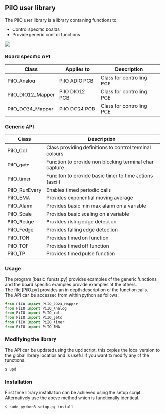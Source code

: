 ## PiIO user library

The PiIO user library is a library containing functions to:

* Control specific boards
* Provide generic control functions 

![](https://github.com/lawsonkeith/PiIO/raw/master/images/framework.PNG)

### Board specific API

| Class | Applies to | Description |
| --- | --- | --- |
| PiIO_Analog | PiIO ADIO PCB | Class for controlling PCB |
| PiIO_DIO12_Mapper | PiIO DIO12 PCB | Class for controlling PCB |
| PiIO_DO24_Mapper | PiIO DO24 PCB | Class for controlling PCB |


### Generic API

| Class | Description |
| --- | --- |
| PiIO_Col | Class providing definitions to control terminal colours |
| PiIO_getc | Function to provide non blocking terminal char capture |
| PiIO_timer | Funciton to provide basic timer to time actions (ascii) |
| PiIO_RunEvery | Enables timed periodic calls |
| PiIO_EMA | Provides exponential moving average |
| PiIO_Alarm | Provides basic min max alarm on a variable |
| PiIO_Scale | Provides basic scaling on a variable |
| PiIO_Redge | Provides rising edge detection |
| PiIO_Fedge | Provides falling edge detection |
| PiIO_TON | Provides timed on function |
| PiIO_TOF | Provides timed off function |
| PiIO_TP | Provides timed pulse function |


### Usage

The program [basic_functs.py] provides examples of the generic functions and the board specific examples provide examples of the others.  
The file [PiIO.py] provides an in depth description of the function calls.  
The API can be accessed from within python as follows:

```python
from PiIO import PiIO_DO24_Mapper
from PiIO import PiIO_Analog
from PiIO import PiIO_col
from PiIO import PiIO_getc
from PiIO import PiIO_timer
from PiIO import PiIO_EMA
```

### Modifying the library

The API can be updated using the upd script, this copies the local version to the global library location and is useful if you want to modify any of the functions.

```
$ upd

```


### Installation

First time library installation can be achieved using the setup script.  Alternatively use the above method which is functionally identical.


```
$ sudo python3 setup.py install
```

